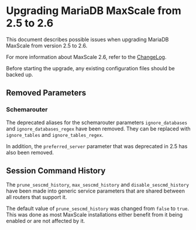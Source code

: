 # Upgrading MariaDB MaxScale from 2.5 to 2.6

This document describes possible issues when upgrading MariaDB MaxScale from
version 2.5 to 2.6.

For more information about MaxScale 2.6, refer to the
[ChangeLog](../Changelog.md).

Before starting the upgrade, any existing configuration files should be backed
up.

## Removed Parameters

### Schemarouter

The deprecated aliases for the schemarouter parameters `ignore_databases` and
`ignore_databases_regex` have been removed. They can be replaced with
`ignore_tables` and `ignore_tables_regex`.

In addition, the `preferred_server` parameter that was deprecated in 2.5 has
also been removed.

## Session Command History

The `prune_sescmd_history`, `max_sescmd_history` and `disable_sescmd_history`
have been made into generic service parameters that are shared between all
routers that support it.

The default value of `prune_sescmd_history` was changed from `false` to
`true`. This was done as most MaxScale installations either benefit from it
being enabled or are not affected by it.

